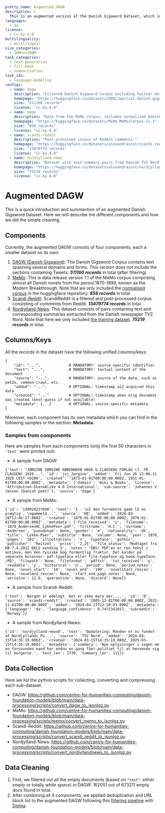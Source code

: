 ```yaml
pretty_name: Augmented_DAGW
description: >
  This is an augmented version of the Danish Gigaword Dataset, which includes texts from several domains and forms. It integrates data from multiple sources, including Danish novels, Reddit comments, and news articles. Texts have undergone cleaning processes such as deduplication and URL filtering.
languages:
  - da
license:
  - cc-by-4.0
multilinguality:
  - multilingual
size_categories:
  - 10M<n<100M
task_categories:
  - text-generation
  - fill-mask
  - summarization
task_ids:
  - language-modeling
configs:
  - name: dagw
    description: "Filtered Danish Gigaword Corpus excluding Twitter data."
    homepage: "https://huggingface.co/datasets/DDSC/partial-danish-gigaword-no-twitter"
    size: "511160 records"
    license: "cc-by-4.0"
  - name: memo
    description: "Data from the MeMo corpus, includes normalized Danish novels from 1870-1899."
    homepage: "https://huggingface.co/datasets/MiMe-MeMo/Corpus-v1.1"
    size: "858 records"
    license: "cc-by-4.0"
  - name: scandi-reddit
    description: "Post-processed corpus of Reddit comments."
    homepage: "https://huggingface.co/datasets/alexandrainst/scandi-reddit"
    size: "13479774 records"
    license: "cc-by-4.0"
  - name: nordjylland-news
    description: "Dataset with text-summary pairs from Danish TV2 Nord news articles."
    homepage: "https://huggingface.co/datasets/alexandrainst/nordjylland-news-summarization"
    size: "75219 records"
    license: "cc-by-4.0"
```

# Augmented DAGW
This is a quick introduction and summarition of an augmented Danish Gigaword Dataset. Here we will describe the different components and how we did the simple cleaning.

## Components
Currently, the augmented DAGW consists of four components, each a smaller dataset on its own:
1. [DAGW (Danish Gigaword)](https://huggingface.co/datasets/DDSC/partial-danish-gigaword-no-twitter): The Danish Gigaword Corpus contains text spanning several domains and forms. This version does not include the sections containing Tweets. ***511160 records*** in total (after filtering)
2. [MeMo](https://huggingface.co/datasets/MiMe-MeMo/Corpus-v1.1): This is data release version 1.1 of the MeMo corpus comprising almost all Danish novels from the period 1870-1899, known as the Modern Breakthrough. Note that we only included the [normalised corpus](https://huggingface.co/datasets/MiMe-MeMo/Corpus-v1.1/tree/main/normalized) in the huggingface repository. ***858 records*** in total.
3. [Scandi-Reddit](https://huggingface.co/datasets/alexandrainst/scandi-reddit/blob/main/README.md): ScandiReddit is a filtered and post-processed corpus consisting of comments from Reddit. ***13479774 records*** in total.
4. [Nordjylland-News](https://huggingface.co/datasets/alexandrainst/nordjylland-news-summarization): This dataset consists of pairs containing text and corresponding summaries extracted from the Danish newspaper TV2 Nord. Note that here we only included [the training dataset](https://huggingface.co/datasets/alexandrainst/nordjylland-news-summarization/blob/main/data/train-00000-of-00001-4fb110c0f6314175.parquet). ***75219 records*** in total.

## Columns/Keys
All the records in the dataset have the following unified columns/keys:

```
{
    "id": "...",             # MANDATORY: source-specific identifier
    "text": "...",           # MANDATORY: textual content of the document
    "source": "...",         # MANDATORY: source of the data, such as peS2o, common-crawl, etc.
    "added": "...",          # OPTIONAL: timestamp ai2 acquired this data
    "created": "..."         # OPTIONAL: timestamp when orig document was created (best-guess if not available)
    "metadata": {...}        # OPTIONAL: source-specific metadata
}
```

Moreover, each component has its own metadata which you can find in the following samples or the section: **Metadata**.
### Samples from components
Here are samples from each components (only the first 50 characters in `'text'` were printed out):
- A sample from DAGW:
```
{'text': "JØRGINE JØRGINE KØBENHAVN HAGE & CLAUSENS FORLAG (J. FR. CLAUSEN) 1926...", 'id': 'jvj_Jørgine', 'added': 'Fri Jun 26 13:06:11 2020 CEST +0200', 'created': '1873-01-01T00:00:00.000Z, 1951-01-01T00:00:00.000Z', 'metadata': {'domain': 'Wiki & Books', 'license': 'Attribution-ShareAlike 4.0 International', 'sub-source': 'Johannes V. Jensen (Danish poet)'}, 'source': 'dagw'}
```
- A sample from MeMo:
```
{'id': '130024227090', 'text': 'I . \nI den fornemste gade lå en prægtig , \ngammeld...', 'source': 'KB', 'added': '2024-03-28T12:46:27.000Z', 'created': '1870-01-01T00:00:00.000Z, 1970-01-01T00:00:00.000Z', 'metadata': {'file_received': 'y', 'filename': '1870_AndersenHC_LykkePeer.pdf', 'firstname': 'H.C.', 'surname': 'Andersen', 'pseudonym': None, 'gender': 'm', 'nationality': 'dk', 'title': 'Lykke-Peer', 'subtitle': None, 'volume': None, 'year': 1870, 'pages': '183', 'illustrations': 'n', 'typeface': 'gothic', 'publisher': 'Reitzel', 'price': '2,25', 'file_status': 'Modtaget fra KB 7.4.2022 DEL2 sending 5', 'notes': "OBS! PDF'en er ren tekst i antikva, men den fysiske bog formentlig fraktur. Det kalder på separate kolonner: pdf-typeface eller file-typeface og book-typeface. /PD", 'filepath': None, 'fileformat': 'pdftxt', 'txt_received': 'y', 'readable': 'y', 'historical': 'n', 'period': None, 'period_notes': None, 'novel_start': '10', 'novel_end': '190', 'novelstart_rescan': None, 'novelend_rescan': None, 'start_end_page_notes': None, 'serialno': 12.0, 'quarantine': None, 'discard': None}}
```
- A sample from Scandi-Reddit:
```
{'text': 'Bergen er ødelagt. Det er ikke moro mer....', 'id': '0', 'source': 'scandi-reddit', 'created': '2005-12-01T00:00:00.000Z, 2022-11-01T00:00:00.000Z', 'added': '2024-04-17T12:50:03.000Z', 'metadata': {'language': 'da', 'language_confidence': 0.7472341657, 'subreddit': 'Norway'}}
```
- A sample from Nordjylland-News:
```
{'id': 'nordjylland-news0', 'text': 'Opdatering: Manden er nu fundet af Nordjyllands Po...', 'source': 'TV2 Nord', 'added': '2024-03-15T14:35:19.000Z', 'created': '2024-03-15T14:35:19.000Z, 2025-03-15T14:35:19.000Z', 'metadata': {'summary': 'Nye oplysninger i sagen om en forsvunden mand har endnu en gang fået politiet til at henvende sig til borgerne.', 'text_len': 1739, 'summary_len': 111}}
```

## Data Collection
Here we list the python scripts for collecting, converting and compressing each sub-dataset.

- DAGW: https://github.com/centre-for-humanities-computing/danish-foundation-models/blob/main/data-processing/scripts/convert_dagw_to_jsonlgz.py
- MeMo: https://github.com/centre-for-humanities-computing/danish-foundation-models/blob/main/data-processing/scripts/memo/convert_memo_to_jsonlgz.py
- Scandi-Reddit: https://github.com/centre-for-humanities-computing/danish-foundation-models/blob/main/data-processing/scripts/convert_scandi_reddit_to_jsonlgz.py
- Nordjylland-News: https://github.com/centre-for-humanities-computing/danish-foundation-models/blob/main/data-processing/scripts/convert_nordjyllandnews_to_jsonlgz.py
## Data Cleaning

1. First, we filtered out all the empty documents (based on `"text"`: either *empty* or totally *white space*) in DAGW: 162051 out of 673211 empty docs found in total.
2. After combining all 4 components, we applied deduplication and URL block list to the augmented DAGW following this [filtering pipeline](https://github.com/centre-for-humanities-computing/danish-foundation-models/blob/main/data-processing/configs/2024-v1/README.md) with [Dolma](https://github.com/allenai/dolma).